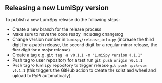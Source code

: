 ## Releasing a new LumiSpy version

To publish a new LumiSpy release do the following steps:

- Create a new branch for the release process
- Make sure to have the code ready, including changelog
- Change version number in `lumispy/release_info.py` (increase the third digit
  for a patch release, the second digit for a regular minor release, the first
  digit for a major release)
- Create a tag e.g. `git tag -a v0.1.1 -m "LumiSpy version 0.1.1"`
- Push tag to user repository for a test run `git push origin v0.1.1`
- Push tag to lumispy repository to trigger release `git push upstream v0.1.1`
  (this triggers the GitHub action to create the sdist and wheel and upload to
  PyPi automatically).
